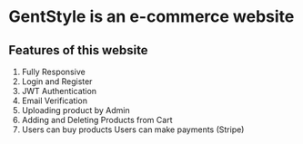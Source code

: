 # GentStyle is an e-commerce website

## Features of this website

1. Fully Responsive
2. Login and Register
3. JWT Authentication
4. Email Verification
5. Uploading product by Admin
6. Adding and Deleting Products from Cart
7. Users can buy products Users can make payments (Stripe)


